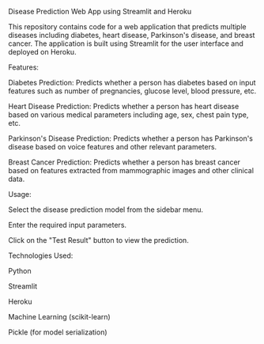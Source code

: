 Disease Prediction Web App using Streamlit and Heroku


This repository contains code for a web application that predicts multiple diseases including diabetes, heart disease, Parkinson's disease, and breast cancer. The application is built using Streamlit for the user interface and deployed on Heroku.



Features:

Diabetes Prediction: Predicts whether a person has diabetes based on input features such as number of pregnancies, glucose level, blood pressure, etc.

Heart Disease Prediction: Predicts whether a person has heart disease based on various medical parameters including age, sex, chest pain type, etc.

Parkinson's Disease Prediction: Predicts whether a person has Parkinson's disease based on voice features and other relevant parameters.

Breast Cancer Prediction: Predicts whether a person has breast cancer based on features extracted from mammographic images and other clinical data.



Usage:

Select the disease prediction model from the sidebar menu.

Enter the required input parameters.

Click on the "Test Result" button to view the prediction.



Technologies Used:

Python

Streamlit

Heroku

Machine Learning (scikit-learn)

Pickle (for model serialization)
